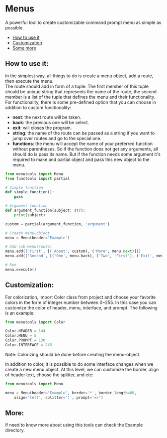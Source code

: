# Menus
A powerful tool to create customizable command prompt menu as simple as possible.

+ [How to use it](#how-to-use-it)
+ [Customization](#customization)
+ [Some more](#more)

## How to use it:
In the simplest way, all things to do is create a menu object, add a route, then execute the menu.      
The route should add in form of a tuple. The first member of this tuple should be unique string that represents the name of the route, the second member is a list of the tuple that defines the menu and their functionality. For functionality, there is some pre-defined option that you can choose in addition to custom functionality:

+ **next**: the next route will be taken.
+ **back**: the previous one will be select.
+ **exit**: will closes the program.
+ **string**: the name of the route can be passed as a string if you want to jump over routes and go to the special one.
+ **functions**: the menu will accept the name of your preferred function without parentheses. So if the function does not get any arguments, all should do is pass its name. But if the function needs some argument it's required to make and partial object and pass this new object to the menu.

```python
from menutools import Menu
from functools import partial

# Simple function
def simple_function():
    pass

# Argument function
def argument_function(subject: str):
    print(subject)

custom = partial(argument_function, 'argument')

# Create menu-object
menu = Menu(header='Example')

# Add sub-menu(route)
menu.add(('First', [('About', custom), ('More', menu.next)]))
menu.add(('Second', [('One', menu.back), ('Two', 'First'), ('Exit', menu.exit)]))

# Run
menu.execute()
```

## Customization:
For colorization, import Color class from project and choose your favorite colors in the form of integer number between 0~255. In this case you can customize the color of header, menu, interface, and prompt. The following is an example:

```python
from menutools import Color

Color.HEADER = 144
Color.MENU = 5
Color.PROMPT = 130
Color.INTERFACE = 245
```
Note: Colorizing should be done before creating the menu-object.

In addition to color, it is possible to do some interface changes when we create a new menu object. At this level, we can customize the border, align of header text, choose the splitter, and etc:

```python
from menutools import Menu

menu = Menu(header='Example', border='*', border_length=60,
    align='left', splitter=')', prompt='=>')
```

## More:
If need to know more about using this tools can check the Example directory.